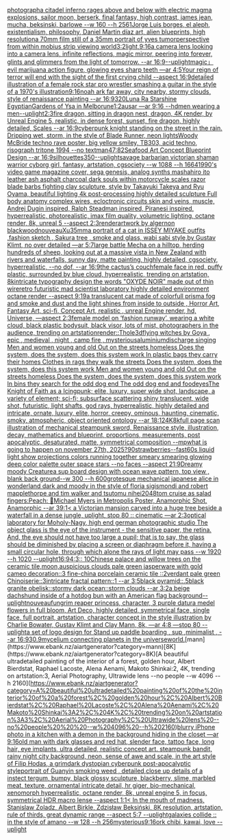 [photograph](https://www.ebank.nz/aiartgenerator?category=photograph)[a citadel inferno rages above and below with electric magma explosions, sailor moon, berserk, final fantasy, high contrast, james jean, mucha, beksinski, barlowe --w 160 --h 256](https://www.ebank.nz/aiartgenerator?category=a%20citadel%20inferno%20rages%20above%20and%20below%20with%20electric%20magma%20explosions%2C%20sailor%20moon%2C%20berserk%2C%20final%20fantasy%2C%20high%20contrast%2C%20james%20jean%2C%20mucha%2C%20beksinski%2C%20barlowe%20--w%20160%20--h%20256)[1](https://www.ebank.nz/aiartgenerator?category=1)[Jorge Luis borges, el aleph, existentialism, philosophy, Daniel Martin díaz art, alien blueprints, high resolution](https://www.ebank.nz/aiartgenerator?category=Jorge%20Luis%20borges%2C%20el%20aleph%2C%20existentialism%2C%20philosophy%2C%20Daniel%20Martin%20d%C3%ADaz%20art%2C%20alien%20blueprints%2C%20high%20resolution)[a 70mm film still of a 35mm portrait of yves tumor](https://www.ebank.nz/aiartgenerator?category=a%2070mm%20film%20still%20of%20a%2035mm%20portrait%20of%20yves%20tumor)[perspective from within mobius strip viewing world](https://www.ebank.nz/aiartgenerator?category=perspective%20from%20within%20mobius%20strip%20viewing%20world)[3:2](https://www.ebank.nz/aiartgenerator?category=3%3A2)[light,](https://www.ebank.nz/aiartgenerator?category=light%2C)[9:16](https://www.ebank.nz/aiartgenerator?category=9%3A16)[a camera lens looking into a camera lens, infinite reflections, magic mirror, peering into forever, glints and glimmers from the light of tomorrow. --ar 16:9](https://www.ebank.nz/aiartgenerator?category=a%20camera%20lens%20looking%20into%20a%20camera%20lens%2C%20infinite%20reflections%2C%20magic%20mirror%2C%20peering%20into%20forever%2C%20glints%20and%20glimmers%20from%20the%20light%20of%20tomorrow.%20--ar%2016%3A9)[--uplight](https://www.ebank.nz/aiartgenerator?category=--uplight)[magic」](https://www.ebank.nz/aiartgenerator?category=magic%E3%80%8D)[evil marijuana action figure, glowing eyes sharp teeth —ar 4:5](https://www.ebank.nz/aiartgenerator?category=evil%20marijuana%20action%20figure%2C%20glowing%20eyes%20sharp%20teeth%20%E2%80%94ar%204%3A5)[Your reign of terror will end with the sight of the first crying child --aspect 16:9](https://www.ebank.nz/aiartgenerator?category=Your%20reign%20of%20terror%20will%20end%20with%20the%20sight%20of%20the%20first%20crying%20child%20--aspect%2016%3A9)[detailed illustration of a female rock star pro wrestler smashing a guitar in the style of a 1970's illustration](https://www.ebank.nz/aiartgenerator?category=detailed%20illustration%20of%20a%20female%20rock%20star%20pro%20wrestler%20smashing%20a%20guitar%20in%20the%20style%20of%20a%201970%27s%20illustration)[9:16](https://www.ebank.nz/aiartgenerator?category=9%3A16)[noah ark far away, city nearby, stormy clouds, style of renaissance painting --ar 16:9](https://www.ebank.nz/aiartgenerator?category=noah%20ark%20far%20away%2C%20city%20nearby%2C%20stormy%20clouds%2C%20style%20of%20renaissance%20painting%20--ar%2016%3A9)[320](https://www.ebank.nz/aiartgenerator?category=320)[Luna Ra Starshine Egyptian](https://www.ebank.nz/aiartgenerator?category=Luna%20Ra%20Starshine%20Egyptian)[Gardens of Ysa in Melborune](https://www.ebank.nz/aiartgenerator?category=Gardens%20of%20Ysa%20in%20Melborune)[1:2](https://www.ebank.nz/aiartgenerator?category=1%3A2)[ausar —ar 9:16 --hd](https://www.ebank.nz/aiartgenerator?category=ausar%20%E2%80%94ar%209%3A16%20--hd)[men wearing a men](https://www.ebank.nz/aiartgenerator?category=men%20wearing%20a%20men)[--uplight](https://www.ebank.nz/aiartgenerator?category=--uplight)[2:3](https://www.ebank.nz/aiartgenerator?category=2%3A3)[fire dragon, sitting in dragon nest, dragon, 4K render, by Unreal Engine 5, realistic, in dense forest, sunset, fire dragon, highly detailed, Scales --ar 16:9](https://www.ebank.nz/aiartgenerator?category=fire%20dragon%2C%20sitting%20in%20dragon%20nest%2C%20dragon%2C%204K%20render%2C%20by%20Unreal%20Engine%205%2C%20realistic%2C%20in%20dense%20forest%2C%20sunset%2C%20fire%20dragon%2C%20highly%20detailed%2C%20Scales%20--ar%2016%3A9)[cyberpunk knight standing on the street in the rain. Dripping wet, storm, in the style of Blade Runner, neon lights](https://www.ebank.nz/aiartgenerator?category=cyberpunk%20knight%20standing%20on%20the%20street%20in%20the%20rain.%20Dripping%20wet%2C%20storm%2C%20in%20the%20style%20of%20Blade%20Runner%2C%20neon%20lights)[Woody McBride techno rave poster, big yellow smiley, TB303, acid techno, risograph tritone 1994 --no text](https://www.ebank.nz/aiartgenerator?category=Woody%20McBride%20techno%20rave%20poster%2C%20big%20yellow%20smiley%2C%20TB303%2C%20acid%20techno%2C%20risograph%20tritone%201994%20--no%20text)[man](https://www.ebank.nz/aiartgenerator?category=man)[47:82](https://www.ebank.nz/aiartgenerator?category=47%3A82)[Seafood Art Concept Blueprint Design --ar 16:9](https://www.ebank.nz/aiartgenerator?category=Seafood%20Art%20Concept%20Blueprint%20Design%20--ar%2016%3A9)[silhouettes](https://www.ebank.nz/aiartgenerator?category=silhouettes)[350](https://www.ebank.nz/aiartgenerator?category=350)[--uplight](https://www.ebank.nz/aiartgenerator?category=--uplight)[savage barbarian victorian shaman warrior cyborg girl, fantasy, artstation, cgsociety --w 1088 --h 1664](https://www.ebank.nz/aiartgenerator?category=savage%20barbarian%20victorian%20shaman%20warrior%20cyborg%20girl%2C%20fantasy%2C%20artstation%2C%20cgsociety%20--w%201088%20--h%201664)[1990's video game magazine cover, sega genesis, analog synths mashahiro ito leather ash asphalt charcoal dark souls within motorcycle scales razor blade barbs fighting clay sculpture, style by Takayuki Takeya and Ryu Oyama, beautiful lighting 4k post-processing highly detailed sculpture Full body anatomy complex,wires, ecloctronic circuits skin and veins, muscle, Andrej Dugin inspired, Ralph Steadman inspired, Piranesi inspired, hyperrealistic, photorealistic, imax film quality, volumetric lighting, octane render, 8k, unreal 5 --aspect 2:3](https://www.ebank.nz/aiartgenerator?category=1990%27s%20video%20game%20magazine%20cover%2C%20sega%20genesis%2C%20analog%20synths%20mashahiro%20ito%20leather%20ash%20asphalt%20charcoal%20dark%20souls%20within%20motorcycle%20scales%20razor%20blade%20barbs%20fighting%20clay%20sculpture%2C%20style%20by%20Takayuki%20Takeya%20and%20Ryu%20Oyama%2C%20beautiful%20lighting%204k%20post-processing%20highly%20detailed%20sculpture%20Full%20body%20anatomy%20complex%2Cwires%2C%20ecloctronic%20circuits%20skin%20and%20veins%2C%20muscle%2C%20Andrej%20Dugin%20inspired%2C%20Ralph%20Steadman%20inspired%2C%20Piranesi%20inspired%2C%20hyperrealistic%2C%20photorealistic%2C%20imax%20film%20quality%2C%20volumetric%20lighting%2C%20octane%20render%2C%208k%2C%20unreal%205%20--aspect%202%3A3)[render](https://www.ebank.nz/aiartgenerator?category=render)[artwork by algernon blackwood](https://www.ebank.nz/aiartgenerator?category=artwork%20by%20algernon%20blackwood)[nouveau](https://www.ebank.nz/aiartgenerator?category=nouveau)[Xu](https://www.ebank.nz/aiartgenerator?category=Xu)[35mm](https://www.ebank.nz/aiartgenerator?category=35mm)[a portrait of a cat in ISSEY MIYAKE  outfits  ,fashion sketch  , Sakura tree , smoke and glass, wabi sabi style,by Gustav Klimt, no over detailed —ar 5:7](https://www.ebank.nz/aiartgenerator?category=a%20portrait%20of%20a%20cat%20in%20ISSEY%20MIYAKE%20%20outfits%20%20%2Cfashion%20sketch%20%20%2C%20Sakura%20tree%20%2C%20smoke%20and%20glass%2C%20wabi%20sabi%20style%2Cby%20Gustav%20Klimt%2C%20no%20over%20detailed%20%E2%80%94ar%205%3A7)[large battle Mecha on a hilltop, herding hundreds of sheep, looking out at a massive vista in New Zealand with rivers and waterfalls, sunny day, matte painting, highly detailed, cgsociety, hyperrealistic, --no dof, --ar 16:9](https://www.ebank.nz/aiartgenerator?category=large%20battle%20Mecha%20on%20a%20hilltop%2C%20herding%20hundreds%20of%20sheep%2C%20looking%20out%20at%20a%20massive%20vista%20in%20New%20Zealand%20with%20rivers%20and%20waterfalls%2C%20sunny%20day%2C%20matte%20painting%2C%20highly%20detailed%2C%20cgsociety%2C%20hyperrealistic%2C%20--no%20dof%2C%20--ar%2016%3A9)[the cactus’s couch](https://www.ebank.nz/aiartgenerator?category=the%20cactus%E2%80%99s%20couch)[female face in red, puffy plastic, surrounded by blue cloud, hyperrealistic, trending on artstation, 8k](https://www.ebank.nz/aiartgenerator?category=female%20face%20in%20red%2C%20puffy%20plastic%2C%20surrounded%20by%20blue%20cloud%2C%20hyperrealistic%2C%20trending%20on%20artstation%2C%208k)[intricate typography design the words "OXYDE NOIR" made out of thin wire](https://www.ebank.nz/aiartgenerator?category=intricate%20typography%20design%20the%20words%20%22OXYDE%20NOIR%22%20made%20out%20of%20thin%20wire)[retro futuristic mad scientist laboratory highly detailed environment octane render --aspect 9:19](https://www.ebank.nz/aiartgenerator?category=retro%20futuristic%20mad%20scientist%20laboratory%20highly%20detailed%20environment%20octane%20render%20--aspect%209%3A19)[a translucent cat made of colorfull prisma fog and smoke and dust and the light shines from inside to outside , Horror Art, Fantasy Art, sci-fi, Concept Art, realistic , unreal Engine render, hd, Universe, —aspect 2:3](https://www.ebank.nz/aiartgenerator?category=a%20translucent%20cat%20made%20of%20colorfull%20prisma%20fog%20and%20smoke%20and%20dust%20and%20the%20light%20shines%20from%20inside%20to%20outside%20%2C%20Horror%20Art%2C%20Fantasy%20Art%2C%20sci-fi%2C%20Concept%20Art%2C%20realistic%20%2C%20unreal%20Engine%20render%2C%20hd%2C%20Universe%2C%20%E2%80%94aspect%202%3A3)[female model on ‘fashion runway’, wearing a white cloud, black plastic bodysuit, black visor, lots of mist, photographers in the audience, trending on artstation](https://www.ebank.nz/aiartgenerator?category=female%20model%20on%20%E2%80%98fashion%20runway%E2%80%99%2C%20wearing%20a%20white%20cloud%2C%20black%20plastic%20bodysuit%2C%20black%20visor%2C%20lots%20of%20mist%2C%20photographers%20in%20the%20audience%2C%20trending%20on%20artstation)[render::](https://www.ebank.nz/aiartgenerator?category=render%3A%3A)[Thole](https://www.ebank.nz/aiartgenerator?category=Thole)[3d](https://www.ebank.nz/aiartgenerator?category=3d)[flying witches by Goya , epic , medieval , night , camp fire , mysterious](https://www.ebank.nz/aiartgenerator?category=flying%20witches%20by%20Goya%20%2C%20epic%20%2C%20medieval%20%2C%20night%20%2C%20camp%20fire%20%2C%20mysterious)[aluminium](https://www.ebank.nz/aiartgenerator?category=aluminium)[discharge singing Men and women young and old Out on the streets homeless  Does the system, does the system, does this system work  In plastic bags they carry their homes Clothes in rags they walk the streets  Does the system, does the system, does this system work  Men and women young and old Out on the streets homeless  Does the system, does the system, does this system work  In bins they search for the odd dog end The odd dog end and food](https://www.ebank.nz/aiartgenerator?category=discharge%20singing%20Men%20and%20women%20young%20and%20old%20Out%20on%20the%20streets%20homeless%20%20Does%20the%20system%2C%20does%20the%20system%2C%20does%20this%20system%20work%20%20In%20plastic%20bags%20they%20carry%20their%20homes%20Clothes%20in%20rags%20they%20walk%20the%20streets%20%20Does%20the%20system%2C%20does%20the%20system%2C%20does%20this%20system%20work%20%20Men%20and%20women%20young%20and%20old%20Out%20on%20the%20streets%20homeless%20%20Does%20the%20system%2C%20does%20the%20system%2C%20does%20this%20system%20work%20%20In%20bins%20they%20search%20for%20the%20odd%20dog%20end%20The%20odd%20dog%20end%20and%20food)[eyes](https://www.ebank.nz/aiartgenerator?category=eyes)[The Knight of Faith as a Icingpunk;  elite, luxury, super wide shot, landscape, a variety of element;  sci-fi; subsurface scattering shiny translucent, wide shot, futuristic, light shafts, god rays, hyperrealistic, highly detailed and intricate, ornate, luxury, elite, horror, creepy, ominous, haunting, cinematic, smoky, atmospheric, object oriented ontology --ar 18:12](https://www.ebank.nz/aiartgenerator?category=The%20Knight%20of%20Faith%20as%20a%20Icingpunk%3B%20%20elite%2C%20luxury%2C%20super%20wide%20shot%2C%20landscape%2C%20a%20variety%20of%20element%3B%20%20sci-fi%3B%20subsurface%20scattering%20shiny%20translucent%2C%20wide%20shot%2C%20futuristic%2C%20light%20shafts%2C%20god%20rays%2C%20hyperrealistic%2C%20highly%20detailed%20and%20intricate%2C%20ornate%2C%20luxury%2C%20elite%2C%20horror%2C%20creepy%2C%20ominous%2C%20haunting%2C%20cinematic%2C%20smoky%2C%20atmospheric%2C%20object%20oriented%20ontology%20--ar%2018%3A12)[4K](https://www.ebank.nz/aiartgenerator?category=4K)[8k](https://www.ebank.nz/aiartgenerator?category=8k)[full page scan illustration of mechanical steampunk sword, Renaissance style, illustration, decay, mathematics and blueprint, proportions, measurements, post apocalyptic, desaturated, matte, symmetrical composition --mp](https://www.ebank.nz/aiartgenerator?category=full%20page%20scan%20illustration%20of%20mechanical%20steampunk%20sword%2C%20Renaissance%20style%2C%20illustration%2C%20decay%2C%20mathematics%20and%20blueprint%2C%20proportions%2C%20measurements%2C%20post%20apocalyptic%2C%20desaturated%2C%20matte%2C%20symmetrical%20composition%20--mp)[what is going to happen on november 27th, 2025?](https://www.ebank.nz/aiartgenerator?category=what%20is%20going%20to%20happen%20on%20november%2027th%2C%202025%3F)[90](https://www.ebank.nz/aiartgenerator?category=90)[strawberries](https://www.ebank.nz/aiartgenerator?category=strawberries)[--fast](https://www.ebank.nz/aiartgenerator?category=--fast)[60s liquid light show projections colors running together smeary smearing glowing deep color palette outer space stars  --no faces --aspect 21:9](https://www.ebank.nz/aiartgenerator?category=60s%20liquid%20light%20show%20projections%20colors%20running%20together%20smeary%20smearing%20glowing%20deep%20color%20palette%20outer%20space%20stars%20%20--no%20faces%20--aspect%2021%3A9)[Dreamy moody Creature](https://www.ebank.nz/aiartgenerator?category=Dreamy%20moody%20Creature)[a sup board design with ocean wave pattern, top view , blank back ground--w 300 --h 600](https://www.ebank.nz/aiartgenerator?category=a%20sup%20board%20design%20with%20ocean%20wave%20pattern%2C%20top%20view%20%2C%20blank%20back%20ground--w%20300%20--h%20600)[grotesque mechanical japanese alice in wonderland dark and moody in the style of floria sigismondi and robert mapplethorpe and tim walker and tsutomu nihei](https://www.ebank.nz/aiartgenerator?category=grotesque%20mechanical%20japanese%20alice%20in%20wonderland%20dark%20and%20moody%20in%20the%20style%20of%20floria%20sigismondi%20and%20robert%20mapplethorpe%20and%20tim%20walker%20and%20tsutomu%20nihei)[2048](https://www.ebank.nz/aiartgenerator?category=2048)[tom cruise as salad fingers](https://www.ebank.nz/aiartgenerator?category=tom%20cruise%20as%20salad%20fingers)[:Peach: 🥒](https://www.ebank.nz/aiartgenerator?category=%3APeach%3A%20%F0%9F%A5%92)[Michael Myers in Metropolis Poster, Anamorphic Shot, Anamorphic --ar 39:1](https://www.ebank.nz/aiartgenerator?category=Michael%20Myers%20in%20Metropolis%20Poster%2C%20Anamorphic%20Shot%2C%20Anamorphic%20--ar%2039%3A1)[< a Victorian mansion carved into a huge tree beside a waterfall in a dense jungle, uplight, stop 80 :: cinematic —ar 2:3](https://www.ebank.nz/aiartgenerator?category=%3C%20a%20Victorian%20mansion%20carved%20into%20a%20huge%20tree%20beside%20a%20waterfall%20in%20a%20dense%20jungle%2C%20uplight%2C%20stop%2080%20%3A%3A%20cinematic%20%E2%80%94ar%202%3A3)[optical laboratory for Moholy-Nagy, high end german photographic studio The object glass is the eye of the instrument - the sensitive paper, the retina.  And, the eye should not have too large a pupil; that is to say, the glass should be diminished by placing a screen or diaphragm before it, having a small circular hole, through which alone the rays of light may pass  --w 1920 --h 1020 --uplight](https://www.ebank.nz/aiartgenerator?category=optical%20laboratory%20for%20Moholy-Nagy%2C%20high%20end%20german%20photographic%20studio%20The%20object%20glass%20is%20the%20eye%20of%20the%20instrument%20-%20the%20sensitive%20paper%2C%20the%20retina.%20%20And%2C%20the%20eye%20should%20not%20have%20too%20large%20a%20pupil%3B%20that%20is%20to%20say%2C%20the%20glass%20should%20be%20diminished%20by%20placing%20a%20screen%20or%20diaphragm%20before%20it%2C%20having%20a%20small%20circular%20hole%2C%20through%20which%20alone%20the%20rays%20of%20light%20may%20pass%20%20--w%201920%20--h%201020%20--uplight)[16:9](https://www.ebank.nz/aiartgenerator?category=16%3A9)[4:3](https://www.ebank.nz/aiartgenerator?category=4%3A3)[:: 10Chinese palace and willow trees on the ceramic tile,moon,auspicious clouds pale green jasperware with gold cameo decoration::3 fine-china porcelain ceramic tile ::2verdant pale green Chinoiserie::3intricate fractal pattern::1 --ar 3:5](https://www.ebank.nz/aiartgenerator?category=%3A%3A%2010Chinese%20palace%20and%20willow%20trees%20on%20the%20ceramic%20tile%2Cmoon%2Causpicious%20clouds%20pale%20green%20jasperware%20with%20gold%20cameo%20decoration%3A%3A3%20fine-china%20porcelain%20ceramic%20tile%20%3A%3A2verdant%20pale%20green%20Chinoiserie%3A%3A3intricate%20fractal%20pattern%3A%3A1%20--ar%203%3A5)[black pyramid::.5black granite obelisk::stormy dark ocean::storm clouds --ar 3:2](https://www.ebank.nz/aiartgenerator?category=black%20pyramid%3A%3A.5black%20granite%20obelisk%3A%3Astormy%20dark%20ocean%3A%3Astorm%20clouds%20--ar%203%3A2)[a beige dachshund inside of a hotdog bun with an American flag background](https://www.ebank.nz/aiartgenerator?category=a%20beige%20dachshund%20inside%20of%20a%20hotdog%20bun%20with%20an%20American%20flag%20background)[--uplight](https://www.ebank.nz/aiartgenerator?category=--uplight)[nouveau](https://www.ebank.nz/aiartgenerator?category=nouveau)[fun](https://www.ebank.nz/aiartgenerator?category=fun)[grim reaper princess, character, 3 purple datura medel flowers in full bloom, Art Deco, highly detailed, symmetrical face, single face, full portrait, artstation, character concept in the style illustration by Charlie Bowater, Gustav Klimt and Clay Mann, 8k, —ar 4:8 —stop 80 --uplight](https://www.ebank.nz/aiartgenerator?category=grim%20reaper%20princess%2C%20character%2C%203%20purple%20datura%20medel%20flowers%20in%20full%20bloom%2C%20Art%20Deco%2C%20highly%20detailed%2C%20symmetrical%20face%2C%20single%20face%2C%20full%20portrait%2C%20artstation%2C%20character%20concept%20in%20the%20style%20illustration%20by%20Charlie%20Bowater%2C%20Gustav%20Klimt%20and%20Clay%20Mann%2C%208k%2C%20%E2%80%94ar%204%3A8%20%E2%80%94stop%2080%20--uplight)[a set of logo design for Stand up paddle boarding , sup ,minimalist , --ar 16:9](https://www.ebank.nz/aiartgenerator?category=a%20set%20of%20logo%20design%20for%20Stand%20up%20paddle%20boarding%20%2C%20sup%20%2Cminimalist%20%2C%20--ar%2016%3A9)[3](https://www.ebank.nz/aiartgenerator?category=3)[0.9](https://www.ebank.nz/aiartgenerator?category=0.9)[mycelium connecting planets in the universe](https://www.ebank.nz/aiartgenerator?category=mycelium%20connecting%20planets%20in%20the%20universe)[world.](https://www.ebank.nz/aiartgenerator?category=world.)[mann](https://www.ebank.nz/aiartgenerator?category=mann)[8K](https://www.ebank.nz/aiartgenerator?category=8K)[A beautiful ultradetailed painting of the interior of a forest, golden hour, Albert Bierdstat, Raphael Lacoste, Alena Aenami, Makoto Shinkai:2, 4K, trending on artstation:3, Aerial Photography, Ultrawide lens --no people   --w 4096 --h 2160](https://www.ebank.nz/aiartgenerator?category=A%20beautiful%20ultradetailed%20painting%20of%20the%20interior%20of%20a%20forest%2C%20golden%20hour%2C%20Albert%20Bierdstat%2C%20Raphael%20Lacoste%2C%20Alena%20Aenami%2C%20Makoto%20Shinkai%3A2%2C%204K%2C%20trending%20on%20artstation%3A3%2C%20Aerial%20Photography%2C%20Ultrawide%20lens%20--no%20people%20%20%20--w%204096%20--h%202160)[blurry iPhone photo in a kitchen with a demon in the background hiding in the closet  —ar 9:16](https://www.ebank.nz/aiartgenerator?category=blurry%20iPhone%20photo%20in%20a%20kitchen%20with%20a%20demon%20in%20the%20background%20hiding%20in%20the%20closet%20%20%E2%80%94ar%209%3A16)[old man with dark glasses and red hat, slender face, tattoo face, long hair, eye implants, ultra detailed, realistic concept art. steampunk bandit, rainy night city background, neon, sense of awe and scale, in the art style of Filip Hodas, a grimdark dystopian cyberpunk post-apocalyptic style](https://www.ebank.nz/aiartgenerator?category=old%20man%20with%20dark%20glasses%20and%20red%20hat%2C%20slender%20face%2C%20tattoo%20face%2C%20long%20hair%2C%20eye%20implants%2C%20ultra%20detailed%2C%20realistic%20concept%20art.%20steampunk%20bandit%2C%20rainy%20night%20city%20background%2C%20neon%2C%20sense%20of%20awe%20and%20scale%2C%20in%20the%20art%20style%20of%20Filip%20Hodas%2C%20a%20grimdark%20dystopian%20cyberpunk%20post-apocalyptic%20style)[portrait of Guanyin smoking weed , detailed,](https://www.ebank.nz/aiartgenerator?category=portrait%20of%20Guanyin%20smoking%20weed%20%2C%20detailed%2C)[close up details of a instect tergum, bumpy, black glossy sculpture, blackberry, slime, marbled meat, texture, ornamental intricate detail, hr giger, bio-mechanical, xenomorph hyperrealistic, octane render, 8k, unreal engine 5, in focus, symmetrical HDR macro lense --aspect 1:1](https://www.ebank.nz/aiartgenerator?category=close%20up%20details%20of%20a%20instect%20tergum%2C%20bumpy%2C%20black%20glossy%20sculpture%2C%20blackberry%2C%20slime%2C%20marbled%20meat%2C%20texture%2C%20ornamental%20intricate%20detail%2C%20hr%20giger%2C%20bio-mechanical%2C%20xenomorph%20hyperrealistic%2C%20octane%20render%2C%208k%2C%20unreal%20engine%205%2C%20in%20focus%2C%20symmetrical%20HDR%20macro%20lense%20--aspect%201%3A1)[< In the mouth of madness, Stanislaw Zoladz, Albert Birkle, Zdzisław Beksiński, 8K resolution, artstation, rule of thirds, great dynamic range --aspect 5:7 --uplight](https://www.ebank.nz/aiartgenerator?category=%3C%20In%20the%20mouth%20of%20madness%2C%20Stanislaw%20Zoladz%2C%20Albert%20Birkle%2C%20Zdzis%C5%82aw%20Beksi%C5%84ski%2C%208K%20resolution%2C%20artstation%2C%20rule%20of%20thirds%2C%20great%20dynamic%20range%20--aspect%205%3A7%20--uplight)[galaxies collide :: in the style of amano --w 128 --h 256](https://www.ebank.nz/aiartgenerator?category=galaxies%20collide%20%3A%3A%20in%20the%20style%20of%20amano%20--w%20128%20--h%20256)[mysterious](https://www.ebank.nz/aiartgenerator?category=mysterious)[9:16](https://www.ebank.nz/aiartgenerator?category=9%3A16)[ork chibi, kawai, love --uplight](https://www.ebank.nz/aiartgenerator?category=ork%20chibi%2C%20kawai%2C%20love%20--uplight)